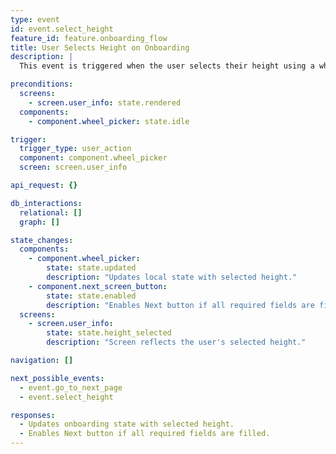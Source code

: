 ```yaml
---
type: event
id: event.select_height
feature_id: feature.onboarding_flow
title: User Selects Height on Onboarding
description: |
  This event is triggered when the user selects their height using a wheel picker on the User Info onboarding screen. The app updates the local onboarding state with the selected height and enables the Next button if all required fields are filled.

preconditions:
  screens:
    - screen.user_info: state.rendered
  components:
    - component.wheel_picker: state.idle

trigger:
  trigger_type: user_action
  component: component.wheel_picker
  screen: screen.user_info

api_request: {}

db_interactions:
  relational: []
  graph: []

state_changes:
  components:
    - component.wheel_picker:
        state: state.updated
        description: "Updates local state with selected height."
    - component.next_screen_button:
        state: state.enabled
        description: "Enables Next button if all required fields are filled."
  screens:
    - screen.user_info:
        state: state.height_selected
        description: "Screen reflects the user's selected height."

navigation: []

next_possible_events:
  - event.go_to_next_page
  - event.select_height

responses:
  - Updates onboarding state with selected height.
  - Enables Next button if all required fields are filled.
---
```

